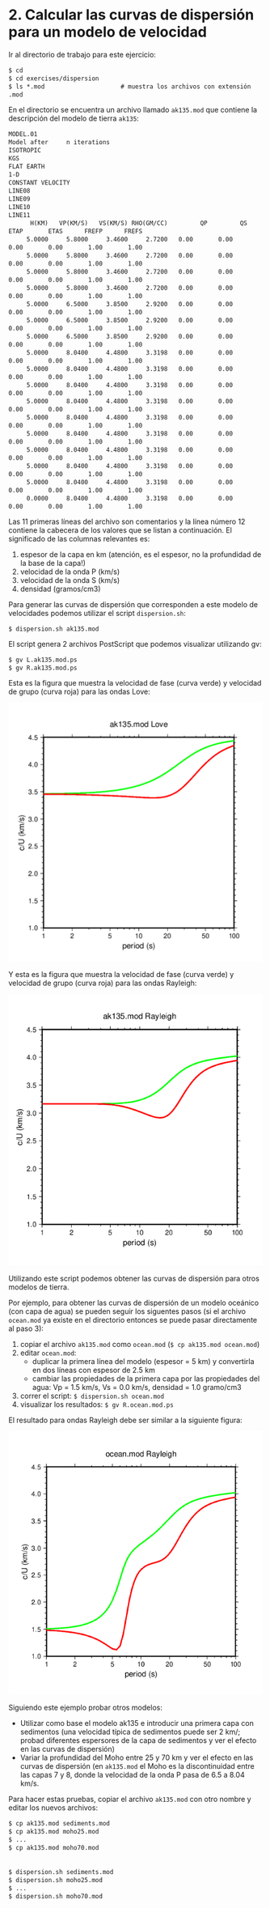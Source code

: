 # 2. Calcular las curvas de dispersión para un modelo de velocidad

Ir al directorio de trabajo para este ejercicio:

    $ cd
    $ cd exercises/dispersion
    $ ls *.mod                     # muestra los archivos con extensión .mod

En el directorio se encuentra un archivo llamado `ak135.mod` que contiene la
descripción del modelo de tierra `ak135`:

```
MODEL.01
Model after     n iterations
ISOTROPIC
KGS
FLAT EARTH
1-D
CONSTANT VELOCITY
LINE08
LINE09
LINE10
LINE11
      H(KM)   VP(KM/S)   VS(KM/S) RHO(GM/CC)         QP         QS       ETAP       ETAS      FREFP      FREFS
     5.0000     5.8000     3.4600     2.7200   0.00       0.00       0.00       0.00       1.00       1.00
     5.0000     5.8000     3.4600     2.7200   0.00       0.00       0.00       0.00       1.00       1.00
     5.0000     5.8000     3.4600     2.7200   0.00       0.00       0.00       0.00       1.00       1.00
     5.0000     5.8000     3.4600     2.7200   0.00       0.00       0.00       0.00       1.00       1.00
     5.0000     6.5000     3.8500     2.9200   0.00       0.00       0.00       0.00       1.00       1.00
     5.0000     6.5000     3.8500     2.9200   0.00       0.00       0.00       0.00       1.00       1.00
     5.0000     6.5000     3.8500     2.9200   0.00       0.00       0.00       0.00       1.00       1.00
     5.0000     8.0400     4.4800     3.3198   0.00       0.00       0.00       0.00       1.00       1.00
     5.0000     8.0400     4.4800     3.3198   0.00       0.00       0.00       0.00       1.00       1.00
     5.0000     8.0400     4.4800     3.3198   0.00       0.00       0.00       0.00       1.00       1.00
     5.0000     8.0400     4.4800     3.3198   0.00       0.00       0.00       0.00       1.00       1.00
     5.0000     8.0400     4.4800     3.3198   0.00       0.00       0.00       0.00       1.00       1.00
     5.0000     8.0400     4.4800     3.3198   0.00       0.00       0.00       0.00       1.00       1.00
     5.0000     8.0400     4.4800     3.3198   0.00       0.00       0.00       0.00       1.00       1.00
     5.0000     8.0400     4.4800     3.3198   0.00       0.00       0.00       0.00       1.00       1.00
     5.0000     8.0400     4.4800     3.3198   0.00       0.00       0.00       0.00       1.00       1.00
     0.0000     8.0400     4.4800     3.3198   0.00       0.00       0.00       0.00       1.00       1.00
```

Las 11 primeras líneas del archivo son comentarios y la línea número 12 contiene la cabecera de los
valores que se listan a continuación. El significado de las columnas relevantes es:

1. espesor de la capa en km (atención, es el espesor, no la profundidad de la base de la capa!)
2. velocidad de la onda P (km/s)
3. velocidad de la onda S (km/s)
4. densidad (gramos/cm3)

Para generar las curvas de dispersión que corresponden a este modelo de velocidades podemos
utilizar el script `dispersion.sh`:

    $ dispersion.sh ak135.mod

El script genera 2 archivos PostScript que podemos visualizar utilizando gv:

    $ gv L.ak135.mod.ps
    $ gv R.ak135.mod.ps

Esta es la figura que muestra la velocidad de fase (curva verde) y velocidad de grupo
(curva roja) para las ondas Love:

![ak135_Love](ak135_Love.png)

Y esta es la figura que muestra la velocidad de fase (curva verde) y velocidad de grupo
(curva roja) para las ondas Rayleigh:

![ak135_Rayleigh](ak135_Rayleigh.png)

Utilizando este script podemos obtener las curvas de dispersión para otros modelos de tierra.

Por ejemplo, para obtener las curvas de dispersión de un modelo oceánico (con capa de agua)
se pueden seguir los siguentes pasos (si el archivo `ocean.mod` ya existe en el directorio
entonces se puede pasar directamente al paso 3):

1. copiar el archivo `ak135.mod` como `ocean.mod` (`$ cp ak135.mod ocean.mod`)
2. editar `ocean.mod`:
    - duplicar la primera línea del modelo (espesor = 5 km) y convertirla
      en dos líneas con espesor de 2.5 km
    - cambiar las propiedades de la primera capa por las propiedades del agua:
      Vp = 1.5 km/s, Vs = 0.0 km/s, densidad = 1.0 gramo/cm3
3. correr el script: `$ dispersion.sh ocean.mod`
4. visualizar los resultados: `$ gv R.ocean.mod.ps`

El resultado para ondas Rayleigh debe ser similar a la siguiente figura:

![ocean_Rayleigh](ocean_Rayleigh.png)

Siguiendo este ejemplo probar otros modelos:

- Utilizar como base el modelo ak135 e introducir una primera capa con sedimentos
  (una velocidad típica de sedimentos puede ser 2 km/; probad diferentes espersores
  de la capa de sedimentos y ver el efecto en las curvas de dispersión)
- Variar la profundidad del Moho entre 25 y 70 km y ver el efecto en las curvas de
  dispersión (en `ak135.mod` el Moho es la discontinuidad entre las capas 7 y 8, donde
  la velocidad de la onda P pasa de 6.5 a 8.04 km/s.

Para hacer estas pruebas, copiar el archivo `ak135.mod` con otro nombre y editar los
nuevos archivos:

    $ cp ak135.mod sediments.mod
    $ cp ak135.mod moho25.mod
    $ ... 
    $ cp ak135.mod moho70.mod


    $ dispersion.sh sediments.mod
    $ dispersion.sh moho25.mod
    $ ... 
    $ dispersion.sh moho70.mod
